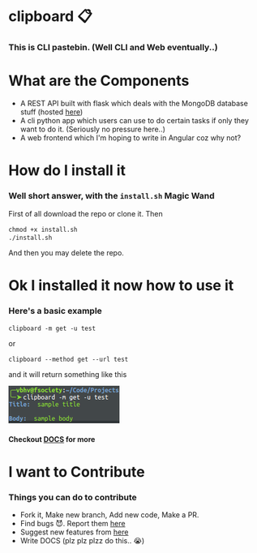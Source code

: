 # clipboard :clipboard:
### This is CLI pastebin. (Well CLI and Web eventually..)

# What are the Components
* A REST API built with flask which deals with the MongoDB database stuff (hosted [here](clipboard-api.herokuapp.com))
* A cli python app which users can use to do certain tasks if only they want to do it. (Seriously no pressure here..)
* A web frontend which I'm hoping to write in Angular coz why not?

# How do I install it

### Well short answer, with the `install.sh` Magic Wand
First of all download the repo or clone it. Then
```
chmod +x install.sh
./install.sh
```
 And then you may delete the repo.

 # Ok I installed it now how to use it
 ### Here's a basic example
```
clipboard -m get -u test
```
or 
```
clipboard --method get --url test
```
and it will return something like this

![Just an image](images/img.png "Basic example of how it's done")


#### Checkout [DOCS](DOCS.md) for more

# I want to Contribute
### Things you can do to contribute
* Fork it, Make new branch, Add new code, Make a PR.
* Find bugs :smiling_imp:. Report them [here](https://github.com/vbhv007/clipboard/issues)
* Suggest new features from [here](https://github.com/vbhv007/clipboard/issues)
* Write DOCS (plz plz plzz do this.. :sob:)

